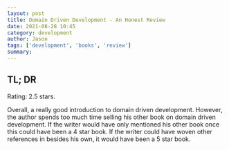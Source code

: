 ```yaml
---
layout: post
title: Domain Driven Development - An Honest Review
date: 2021-08-28 10:45
category: development
author: Jason
tags: ['development', 'books', 'review']
summary: 
---
```


## TL; DR

Rating: <span class="fas fa-star"></span><span class="fas fa-star"><span class="fas fa-star-half-alt"></span> 2.5 stars.

Overall, a really good introduction to domain driven development. However, the author spends too much time selling his other book on domain driven development. If the writer would have only mentioned his other book once this could have been a 4 star book. If the writer could have woven other references in besides his own, it would have been a 5 star book.
